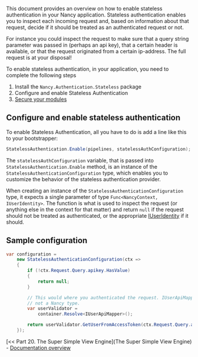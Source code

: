 This document provides an overview on how to enable stateless authentication in your Nancy application. Stateless authentication enables you to inspect each incoming request and, based on information about that request, decide if it should be treated as an authenticated request or not.

For instance you could inspect the request to make sure that a query string parameter was passed in (perhaps an api key), that a certain header is available, or that the request originated from a certain ip-address. The full request is at your disposal!

To enable stateless authentication, in your application, you need to complete the following steps

1. Install the `Nancy.Authentication.Stateless` package
1. Configure and enable Stateless Authentication
1. [Secure your modules](https://github.com/NancyFx/Nancy/wiki/Authentication-overview)

## Configure and enable stateless authentication

To enable Stateless Authentication, all you have to do is add a line like this to your bootstrapper:

```c#
StatelessAuthentication.Enable(pipelines, statelessAuthConfiguration);
```

The `statelessAuthConfiguration` variable, that is passed into `StatelessAuthentication.Enable` method, is an instance of the `StatelessAuthenticationConfiguration` type, which enables you to customize the behavior of the stateless authentication provider.

When creating an instance of the `StatelessAuthenticationConfiguration` type, it expects a single parameter of type `Func<NancyContext, IUserIdentity>`. The function is what is used to inspect the request (or anything else in the context for that matter) and return `null` if the request should not be treated as authenticated, or the appropriate [IUserIdentity](https://github.com/NancyFx/Nancy/wiki/Authentication-overview) if it should.

## Sample configuration

```c#
var configuration =
    new StatelessAuthenticationConfiguration(ctx =>
    {
        if (!ctx.Request.Query.apikey.HasValue)
        {
            return null;
        }

        // This would where you authenticated the request. IUserApiMapper is
        // not a Nancy type.
        var userValidator = 
            container.Resolve<IUserApiMapper>();

        return userValidator.GetUserFromAccessToken(ctx.Request.Query.apikey);
    });
```


[<< Part 20. The Super Simple View Engine](The Super Simple View Engine) - [Documentation overview](Documentation)